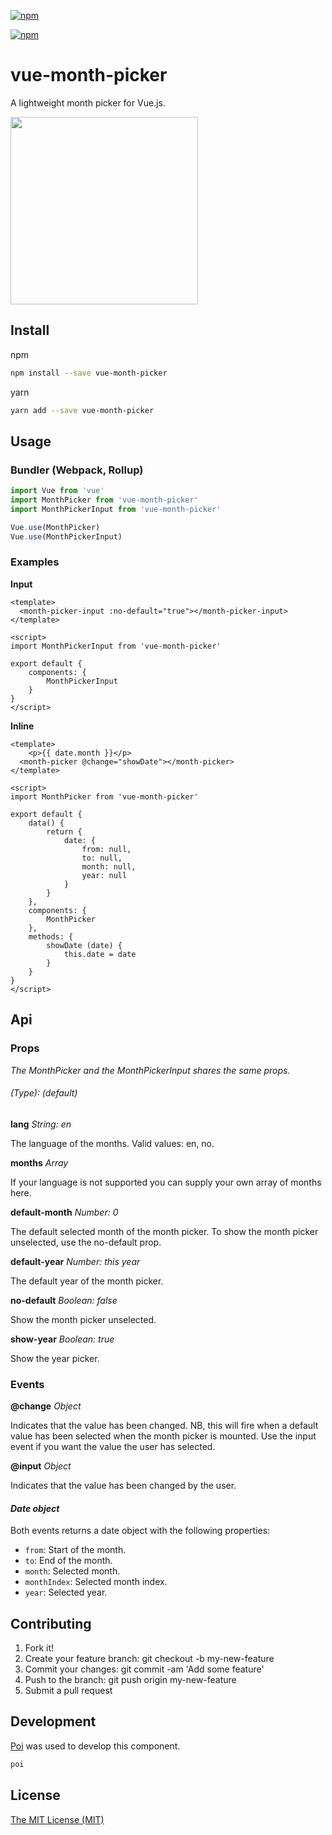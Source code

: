 [![npm](https://img.shields.io/npm/v/npm.svg?style=for-the-badge)](https://www.npmjs.com/package/vue-month-picker)

[![npm](https://img.shields.io/npm/dm/localeval.svg?style=for-the-badge)](https://www.npmjs.com/package/vue-month-picker)


# vue-month-picker

A lightweight month picker for Vue.js.

<img src="https://i.imgur.com/JZHRo3g.png" width="300">

## Install
npm
```bash
npm install --save vue-month-picker
```
yarn
```bash
yarn add --save vue-month-picker
```

## Usage

### Bundler (Webpack, Rollup)

```js
import Vue from 'vue'
import MonthPicker from 'vue-month-picker'
import MonthPickerInput from 'vue-month-picker'

Vue.use(MonthPicker)
Vue.use(MonthPickerInput)
```

### Examples

**Input**
```vue
<template>
  <month-picker-input :no-default="true"></month-picker-input>
</template>

<script>
import MonthPickerInput from 'vue-month-picker'

export default {
	components: {
		MonthPickerInput
	}
}
</script>
```

**Inline**
```vue
<template>
	<p>{{ date.month }}</p>
  <month-picker @change="showDate"></month-picker>
</template>

<script>
import MonthPicker from 'vue-month-picker'

export default {
	data() {
		return {
			date: {
				from: null,
				to: null,
				month: null,
				year: null
			}
		}
	},
	components: {
		MonthPicker
	},
	methods: {
		showDate (date) {
			this.date = date
		}
	}
}
</script>
```

## Api

### Props 

_The MonthPicker and the MonthPickerInput shares the same props._

###### _(Type): (default)_

**lang** _String: en_

The language of the months. 
Valid values: en, no.

**months** _Array_

If your language is not supported you can supply your own array of months here.

**default-month** _Number: 0_

The default selected month of the month picker. To show the month picker unselected, use the no-default prop.

**default-year** _Number: this year_

The default year of the month picker.

**no-default** _Boolean: false_

Show the month picker unselected.

**show-year** _Boolean: true_

Show the year picker.

### Events

**@change** _Object_

Indicates that the value has been changed. NB, this will fire when a default value has been selected when the month picker is mounted. Use the input event if you want the value the user has selected.


**@input** _Object_

Indicates that the value has been changed by the user.

#### _Date object_

Both events returns a date object with the following properties:
- ```from```: Start of the month.
- ```to```: End of the month.
- ```month```: Selected month.
- ```monthIndex```: Selected month index.
- ```year```: Selected year.

## Contributing

1. Fork it!
2. Create your feature branch: git checkout -b my-new-feature
3. Commit your changes: git commit -am 'Add some feature'
3. Push to the branch: git push origin my-new-feature
4. Submit a pull request

## Development

[Poi](https://poi.js.org/) was used to develop this component.

```bash
poi
```

## License
[The MIT License (MIT)](https://opensource.org/licenses/MIT)
